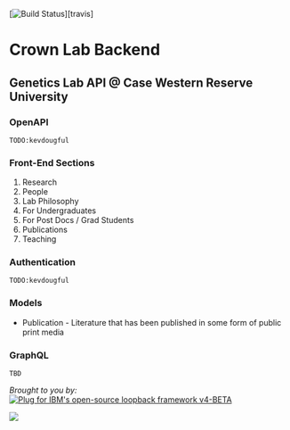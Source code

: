 [![Build Status](https://travis-ci.org/joegattnet/joegattnet_v3.png?branch=develop)][travis]

# Crown Lab Backend
## Genetics Lab API @ Case Western Reserve University

### OpenAPI

`TODO:kevdougful`

### Front-End Sections
1. Research
1. People
1. Lab Philosophy
1. For Undergraduates
1. For Post Docs / Grad Students
1. Publications
1. Teaching

### Authentication

`TODO:kevdougful`

### Models

- Publication - Literature that has been published in some form of public print media

### GraphQL

`TBD`

_Brought to you by:_  
[![Plug for IBM's open-source loopback framework v4-BETA](https://github.com/strongloop/loopback-next/raw/master/docs/site/imgs/branding/Powered-by-LoopBack-Badge-(blue)-@2x.png)](http://loopback.io/)

[![](https://upload.wikimedia.org/wikipedia/commons/thumb/6/67/TypeScript_Logo.svg/200px-TypeScript_Logo.svg.png)](https://www.typescriptlang.org)